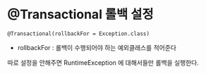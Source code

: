 # @Transactional 롤백 설정

`@Transactional(rollbackFor = Exception.class)`

- rollbackFor : 롤백이 수행되어야 하는 예외클래스를 적어준다

따로 설정을 안해주면 RuntimeException 에 대해서들만 롤백을 실행한다.
